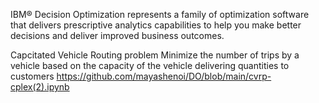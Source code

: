 IBM® Decision Optimization represents a family of optimization software that delivers prescriptive analytics capabilities to help you make better decisions and deliver improved business outcomes.

Capcitated Vehicle Routing problem 
Minimize the number of trips by a vehicle based on the capacity of the vehicle delivering quantities to customers
https://github.com/mayashenoi/DO/blob/main/cvrp-cplex(2).ipynb

